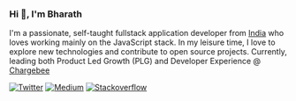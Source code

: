 ### Hi 👋, I'm Bharath

I'm a passionate, self-taught fullstack application developer from [India](https://en.wikipedia.org/wiki/India) who loves working mainly on the JavaScript stack. In my leisure time, I love to explore new technologies and contribute to open source projects. Currently, leading both Product Led Growth (PLG) and Developer Experience @ [Chargebee](https://www.chargebee.com/)

[![Twitter](https://img.shields.io/twitter/url/https/twitter.com/cloudposse.svg?style=social&label=Follow%20%40bharathvaj_g)](https://twitter.com/bharathvaj_g) [![Medium](https://img.shields.io/badge/-Medium-black?logo=medium&logoColor=white)](https://bharathvaj-ganesan.medium.com) [![Stackoverflow](https://badges.aleen42.com/src/stackoverflow.svg)](https://stackoverflow.com/users/6906028/bharathvaj-ganesan)
